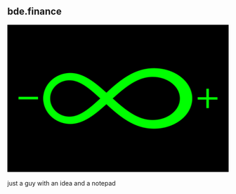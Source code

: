 ## bde.finance

![Infinitely Meta v2](/logo.jpg "Infinitely Meta v2")

just a guy with an idea and a notepad

